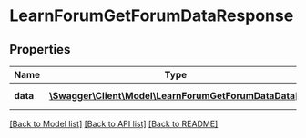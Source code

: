 # LearnForumGetForumDataResponse

## Properties
Name | Type | Description | Notes
------------ | ------------- | ------------- | -------------
**data** | [**\Swagger\Client\Model\LearnForumGetForumDataData[]**](LearnForumGetForumDataData.md) | list of forums | 

[[Back to Model list]](../README.md#documentation-for-models) [[Back to API list]](../README.md#documentation-for-api-endpoints) [[Back to README]](../README.md)


